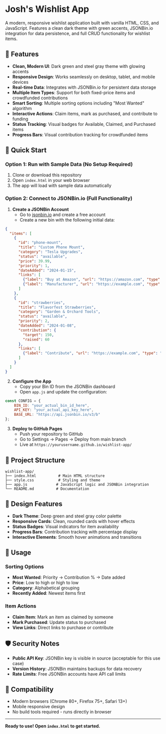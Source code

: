 # Josh's Wishlist App

A modern, responsive wishlist application built with vanilla HTML, CSS, and JavaScript. Features a clean dark theme with green accents, JSONBin.io integration for data persistence, and full CRUD functionality for wishlist items.

## 🎯 Features

- **Clean, Modern UI**: Dark green and steel gray theme with glowing accents
- **Responsive Design**: Works seamlessly on desktop, tablet, and mobile devices
- **Real-time Data**: Integrates with JSONBin.io for persistent data storage
- **Multiple Item Types**: Support for both fixed-price items and crowdfunded contributions
- **Smart Sorting**: Multiple sorting options including "Most Wanted" algorithm
- **Interactive Actions**: Claim items, mark as purchased, and contribute to funding
- **Status Tracking**: Visual badges for Available, Claimed, and Purchased items
- **Progress Bars**: Visual contribution tracking for crowdfunded items

## 🚀 Quick Start

### Option 1: Run with Sample Data (No Setup Required)

1. Clone or download this repository
2. Open `index.html` in your web browser
3. The app will load with sample data automatically

### Option 2: Connect to JSONBin.io (Full Functionality)

1. **Create a JSONBin Account**
   - Go to [jsonbin.io](https://jsonbin.io) and create a free account
   - Create a new bin with the following initial data:

```json
{
  "items": [
    {
      "id": "phone-mount",
      "title": "Custom Phone Mount",
      "category": "Tesla Upgrades",
      "status": "available",
      "price": 39.99,
      "priority": 1,
      "dateAdded": "2024-01-15",
      "links": [
        {"label": "Buy at Amazon", "url": "https://amazon.com", "type": "primary"},
        {"label": "Manufacturer", "url": "https://example.com", "type": "secondary"}
      ]
    },
    {
      "id": "strawberries",
      "title": "Flavorfest Strawberries",
      "category": "Garden & Orchard Tools",
      "status": "available",
      "priority": 2,
      "dateAdded": "2024-01-08",
      "contribution": {
        "target": 150,
        "raised": 60
      },
      "links": [
        {"label": "Contribute", "url": "https://example.com", "type": "primary"}
      ]
    }
  ]
}
```

2. **Configure the App**
   - Copy your Bin ID from the JSONBin dashboard
   - Open `app.js` and update the configuration:

```javascript
const CONFIG = {
    BIN_ID: "your_actual_bin_id_here",
    API_KEY: "your_actual_api_key_here",
    BASE_URL: "https://api.jsonbin.io/v3/b"
};
```

3. **Deploy to GitHub Pages**
   - Push your repository to GitHub
   - Go to Settings → Pages → Deploy from main branch
   - Live at `https://yourusername.github.io/wishlist-app/`

## 📁 Project Structure

```
wishlist-app/
├── index.html          # Main HTML structure
├── style.css           # Styling and theme
├── app.js             # JavaScript logic and JSONBin integration
└── README.md          # Documentation
```

## 🎨 Design Features

- **Dark Theme**: Deep green and steel gray color palette
- **Responsive Cards**: Clean, rounded cards with hover effects
- **Status Badges**: Visual indicators for item availability
- **Progress Bars**: Contribution tracking with percentage display
- **Interactive Elements**: Smooth hover animations and transitions

## 🔧 Usage

### Sorting Options
- **Most Wanted**: Priority → Contribution % → Date added
- **Price**: Low to high or high to low
- **Category**: Alphabetical grouping
- **Recently Added**: Newest items first

### Item Actions
- **Claim Item**: Mark an item as claimed by someone
- **Mark Purchased**: Update status to purchased
- **View Links**: Direct links to purchase or contribute

## 🛡️ Security Notes

- **Public API Key**: JSONBin key is visible in source (acceptable for this use case)
- **Version History**: JSONBin maintains backups for data recovery
- **Rate Limits**: Free JSONBin accounts have API call limits

## 📱 Compatibility

- Modern browsers (Chrome 80+, Firefox 75+, Safari 13+)
- Mobile responsive design
- No build tools required - runs directly in browser

---

**Ready to use! Open `index.html` to get started.**
